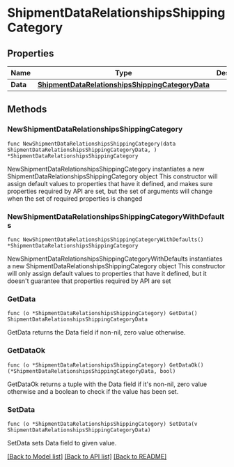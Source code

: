 # ShipmentDataRelationshipsShippingCategory

## Properties

Name | Type | Description | Notes
------------ | ------------- | ------------- | -------------
**Data** | [**ShipmentDataRelationshipsShippingCategoryData**](ShipmentDataRelationshipsShippingCategoryData.md) |  | 

## Methods

### NewShipmentDataRelationshipsShippingCategory

`func NewShipmentDataRelationshipsShippingCategory(data ShipmentDataRelationshipsShippingCategoryData, ) *ShipmentDataRelationshipsShippingCategory`

NewShipmentDataRelationshipsShippingCategory instantiates a new ShipmentDataRelationshipsShippingCategory object
This constructor will assign default values to properties that have it defined,
and makes sure properties required by API are set, but the set of arguments
will change when the set of required properties is changed

### NewShipmentDataRelationshipsShippingCategoryWithDefaults

`func NewShipmentDataRelationshipsShippingCategoryWithDefaults() *ShipmentDataRelationshipsShippingCategory`

NewShipmentDataRelationshipsShippingCategoryWithDefaults instantiates a new ShipmentDataRelationshipsShippingCategory object
This constructor will only assign default values to properties that have it defined,
but it doesn't guarantee that properties required by API are set

### GetData

`func (o *ShipmentDataRelationshipsShippingCategory) GetData() ShipmentDataRelationshipsShippingCategoryData`

GetData returns the Data field if non-nil, zero value otherwise.

### GetDataOk

`func (o *ShipmentDataRelationshipsShippingCategory) GetDataOk() (*ShipmentDataRelationshipsShippingCategoryData, bool)`

GetDataOk returns a tuple with the Data field if it's non-nil, zero value otherwise
and a boolean to check if the value has been set.

### SetData

`func (o *ShipmentDataRelationshipsShippingCategory) SetData(v ShipmentDataRelationshipsShippingCategoryData)`

SetData sets Data field to given value.



[[Back to Model list]](../README.md#documentation-for-models) [[Back to API list]](../README.md#documentation-for-api-endpoints) [[Back to README]](../README.md)


